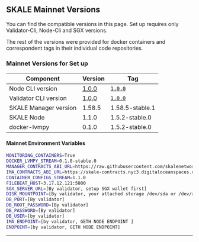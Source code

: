 ## SKALE Mainnet Versions

You can find the compatible versions in this page. Set up requires only Validator-Cli, Node-Cli and SGX versions.

The rest of the versions were provided for docker containers and correspondent tags in their individual code repositories.

### Mainnet Versions for Set up


| Component   | Version | Tag |
|----------|-------------|------|
| Node CLI version | [1.0.0](https://github.com/skalenetwork/skale-node-cli/releases/download/1.0.0/skale-1.0.0-Linux-x86_64) | [`1.0.0`](https://github.com/skalenetwork/skale-node-cli/releases/download/1.0.0/skale-1.0.0-Linux-x86_64)|[`1.0.0`](https://github.com/skalenetwork/skale-node-cli/releases/tag/1.0.0) |
| Validator CLI version | [1.0.0](https://github.com/skalenetwork/validator-cli/releases/download/1.0.0/sk-val-1.0.0-Linux-x86_64) | [`1.0.0`](https://github.com/skalenetwork/validator-cli/releases/tag/1.0.0) |
| SKALE Manager version | 1.58.5 | 1.58.5-stable.1 |
| SKALE Node | 1.1.0  | 1.5.2-stable.0 |
| docker-lvmpy | 0.1.0  | 1.5.2-stable.0 |


#### Mainnet Environment Variables

```bash
MONITORING_CONTAINERS=True
DOCKER_LVMPY_STREAM=0.1.0-stable.0
MANAGER_CONTRACTS_ABI_URL=https://raw.githubusercontent.com/skalenetwork/skale-network/master/releases/mainnet/skale-manager/1.5.2/skale-manager-1.5.2-mainnet-abi.json
IMA_CONTRACTS_ABI_URL=https://skale-contracts.nyc3.digitaloceanspaces.com/mainnet-ima/ima.json
CONTAINER_CONFIGS_STREAM=1.1.0
FILEBEAT_HOST=3.17.12.121:5000
SGX_SERVER_URL=[By validator, setup SGX wallet first]
DISK_MOUNTPOINT=[By validator, your attached storage /dev/sda or /dev/xvdd (this is an example. You just need to use your 2TB block volume mount point)]
DB_PORT=[By validator]
DB_ROOT_PASSWORD=[By validator]
DB_PASSWORD=[By validator]
DB_USER=[by validator]
IMA_ENDPOINT=[by validator, GETH NODE ENDPOINT ]
ENDPOINT=[by validator, GETH NODE ENDPOINT]
```
---
